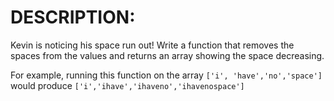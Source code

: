 # DESCRIPTION:

Kevin is noticing his space run out! Write a function that removes the spaces from the values and returns an array showing the space decreasing.

For example, running this function on the array `['i', 'have','no','space']` would produce `['i','ihave','ihaveno','ihavenospace']`